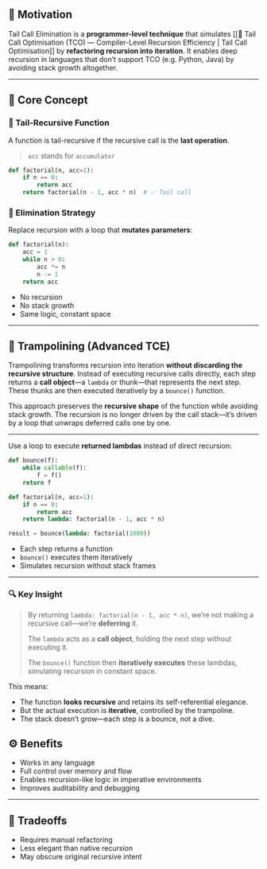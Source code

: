 ## 📌 Motivation

Tail Call Elimination is a **programmer-level technique** that simulates [[🚀 Tail Call Optimisation (TCO) — Compiler-Level Recursion Efficiency | Tail Call Optimisation]] by **refactoring recursion into iteration**. It enables deep recursion in languages that don’t support TCO (e.g. Python, Java) by avoiding stack growth altogether.

---

## 🧠 Core Concept

### 🧩 Tail-Recursive Function

A function is tail-recursive if the recursive call is the **last operation**.
> `acc` stands for `accumulator`

```python
def factorial(n, acc=1):
    if n == 0:
        return acc
    return factorial(n - 1, acc * n)  # ✅ Tail call
```

### 🧩 Elimination Strategy

Replace recursion with a loop that **mutates parameters**:

```python
def factorial(n):
    acc = 1
    while n > 0:
        acc *= n
        n -= 1
    return acc
```

- No recursion
- No stack growth
- Same logic, constant space

---

## 🧩 Trampolining (Advanced TCE)

Trampolining transforms recursion into iteration **without discarding the recursive structure**. Instead of executing recursive calls directly, each step returns a **call object**—a `lambda` or thunk—that represents the next step. These thunks are then executed iteratively by a `bounce()` function.

This approach preserves the **recursive shape** of the function while avoiding stack growth. The recursion is no longer driven by the call stack—it’s driven by a loop that unwraps deferred calls one by one.

---

Use a loop to execute **returned lambdas** instead of direct recursion:

```python
def bounce(f):
    while callable(f):
        f = f()
    return f

def factorial(n, acc=1):
    if n == 0:
        return acc
    return lambda: factorial(n - 1, acc * n)

result = bounce(lambda: factorial(1000))
```

- Each step returns a function
- `bounce()` executes them iteratively
- Simulates recursion without stack frames

---

### 🔍 Key Insight

> By returning `lambda: factorial(n - 1, acc * n)`, we’re not making a recursive call—we’re **deferring** it.
>
> The `lambda` acts as a **call object**, holding the next step without executing it.
>
> The `bounce()` function then **iteratively executes** these lambdas, simulating recursion in constant space.

This means:

- The function **looks recursive** and retains its self-referential elegance.
- But the actual execution is **iterative**, controlled by the trampoline.
- The stack doesn’t grow—each step is a bounce, not a dive.

## ⚙️ Benefits

- Works in any language
- Full control over memory and flow
- Enables recursion-like logic in imperative environments
- Improves auditability and debugging

---

## 🚫 Tradeoffs

- Requires manual refactoring
- Less elegant than native recursion
- May obscure original recursive intent
